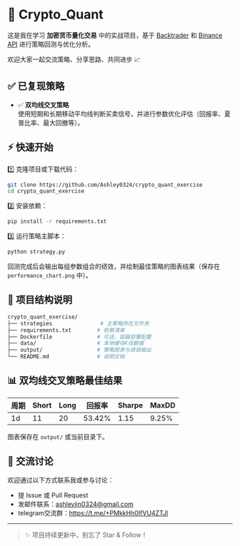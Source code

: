 # 🚀 Crypto_Quant

这是我在学习 **加密货币量化交易** 中的实战项目，基于 [Backtrader](https://www.backtrader.com/) 和 [Binance API](https://binance-docs.github.io/apidocs/spot/en/) 进行策略回测与优化分析。

欢迎大家一起交流策略、分享思路、共同进步 📈


## ✅ 已复现策略

- ✅ **双均线交叉策略**  
  使用短期和长期移动平均线判断买卖信号，并进行参数优化评估（回报率、夏普比率、最大回撤等）。

## ⚡ 快速开始

1️⃣ 克隆项目或下载代码：

```bash
git clone https://github.com/Ashley0324/crypto_quant_exercise
cd crypto_quant_exercise
```

2️⃣ 安装依赖：

```bash
pip install -r requirements.txt
```

3️⃣ 运行策略主脚本：
```bash
python strategy.py
```
回测完成后会输出每组参数组合的绩效，并绘制最佳策略的图表结果（保存在 `performance_chart.png` 中）。

## 📁 项目结构说明

```bash
crypto_quant_exercise/
├── strategies               # 主策略所在文件夹
├── requirements.txt        # 依赖清单
├── Dockerfile              # 可选，容器部署配置
├── data/                   # 本地缓存K线数据
├── output/                 # 策略图表与绩效输出
└── README.md               # 说明文档
```


## 📊 双均线交叉策略最佳结果

| 周期 | Short | Long | 回报率 | Sharpe | MaxDD |
|--------|--------|-------|------------|--------|--------|
| 1d     | 11     | 20    | 53.42%      | 1.15   | 9.25%  |

图表保存在 `output/` 或当前目录下。

## 💬 交流讨论

欢迎通过以下方式联系我或参与讨论：

- 提 Issue 或 Pull Request
- 发邮件联系：ashleyjin0324@gmail.com
- telegram交流群：https://t.me/+PMkkHh0IfVU4ZTJl

---

> ✨ 项目持续更新中，别忘了 Star & Follow！
